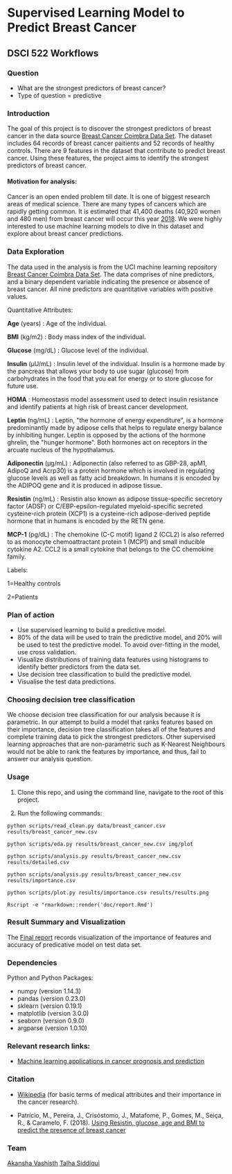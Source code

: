 # Supervised Learning Model to Predict Breast Cancer
## DSCI 522 Workflows


### Question

- What are the strongest predictors of breast cancer?
- Type of question = predictive 

### Introduction 

   The goal of this project is to discover the strongest predictors of breast cancer in the data source [Breast Cancer Coimbra Data Set](https://archive.ics.uci.edu/ml/datasets/Breast+Cancer+Coimbra). The dataset includes 64 records of breast cancer paitients and 52 records of healthy controls. There are 9 features in the dataset that contribute to predict breast cancer. Using these features, the project aims to identify the strongest predictors of breast cancer.

#### Motivation for analysis:
   Cancer is an open ended problem till date. It is one of biggest research areas of medical science. There are many types of  cancers which are rapidly getting common. It is estimated that 41,400 deaths (40,920 women and 480 men) from breast cancer will occur this year [2018](https://www.cancer.net/cancer-types/breast-cancer/statistics/2015). We were highly interested to use machine learning models to dive in this dataset and explore about breast cancer predictions.

### Data Exploration
  
The data used in the analysis is from the UCI machine learning repository [Breast Cancer Coimbra Data Set](https://archive.ics.uci.edu/ml/datasets/Breast+Cancer+Coimbra). The data comprises of nine predictors, and a binary dependent variable indicating the presence or absence of breast cancer. All nine predictors are quantitative variables with positive values.
  
Quantitative Attributes: 
  
**Age** (years) : Age of the individual.
  
**BMI** (kg/m2) : Body mass index of the individual.
  
**Glucose** (mg/dL) : Glucose level of the individual. 
  
**Insulin** (µU/mL) : Insulin level of the individual. Insulin is a hormone made by the pancreas that allows your body to use sugar (glucose) from carbohydrates in the food that you eat for energy or to store glucose for future use.
  
**HOMA** : Homeostasis model assessment used to detect insulin resistance and identify patients at high risk of breast cancer development.
  
**Leptin** (ng/mL) : Leptin, "the hormone of energy expenditure", is a hormone predominantly made by adipose cells that helps to regulate energy balance by inhibiting hunger. Leptin is opposed by the actions of the hormone ghrelin, the "hunger hormone". Both hormones act on receptors in the arcuate nucleus of the hypothalamus. 
  
**Adiponectin** (µg/mL) : Adiponectin (also referred to as GBP-28, apM1, AdipoQ and Acrp30) is a protein hormone which is involved in regulating glucose levels as well as fatty acid breakdown. In humans it is encoded by the ADIPOQ gene and it is produced in adipose tissue.
  
**Resistin** (ng/mL) : Resistin also known as adipose tissue-specific secretory factor (ADSF) or C/EBP-epsilon-regulated myeloid-specific secreted cysteine-rich protein (XCP1) is a cysteine-rich adipose-derived peptide hormone that in humans is encoded by the RETN gene.
  
**MCP-1** (pg/dL) : The chemokine (C-C motif) ligand 2 (CCL2) is also referred to as monocyte chemoattractant protein 1 (MCP1) and small inducible cytokine A2. CCL2 is a small cytokine that belongs to the CC chemokine family. 
  
  
Labels: 
  
1=Healthy controls 
  
2=Patients

### Plan of action

- Use supervised learning to build a predictive model.
- 80% of the data will be used to train the predictive model, and 20% will be used to test the predictive model. To avoid over-fitting in the model, use cross validation.
- Visualize distributions of training data features using histograms to identify better predictors from the data set.
- Use decision tree classification to build the predictive model.
- Visualise the test data predictions.

### Choosing decision tree classification

We choose decision tree classification for our analysis because it is parametric. In our attempt to build a model that ranks features based on their importance, decision tree classification takes all of the features and complete training data to pick the strongest predictors. Other supervised learning approaches that are non-parametric such as K-Nearest Neighbours would not be able to rank the features by importance, and thus, fail to answer our analysis question.

### Usage

1. Clone this repo, and using the command line, navigate to the root of this project.

2. Run the following commands:

``python scripts/read_clean.py data/breast_cancer.csv results/breast_cancer_new.csv``

``python scripts/eda.py results/breast_cancer_new.csv img/plot``

``python scripts/analysis.py results/breast_cancer_new.csv results/detailed.csv``

``python scripts/analysis.py results/breast_cancer_new.csv results/importance.csv``

``python scripts/plot.py results/importance.csv results/results.png``

``Rscript -e "rmarkdown::render('doc/report.Rmd')``

### Result Summary and Visualization

The [Final report](https://github.com/UBC-MDS/Breast-Cancer-Prediction/blob/master/doc/report.md) records visualization of the importance of features and accuracy of predicative model on test data set.

### Dependencies
Python and Python Packages:
- numpy (version 1.14.3)
- pandas (version 0.23.0)
- sklearn (version 0.19.1)
- matplotlib (version 3.0.0)
- seaborn (version 0.9.0)
- argparse (version 1.0.10)

### Relevant research links:
  - [Machine learning applications in cancer prognosis and prediction](https://www.sciencedirect.com/science/article/pii/S2001037014000464)

### Citation 

- [Wikipedia](https://en.wikipedia.org/wiki/Insulin) (for basic terms of medical attributes and their importance in the cancer research).

- Patrício, M., Pereira, J., Crisóstomo, J., Matafome, P., Gomes, M., Seiça, R., & Caramelo, F. (2018). [Using Resistin, glucose, age and BMI to predict the presence of breast cancer](https://bmccancer.biomedcentral.com/articles/10.1186/s12885-017-3877-1)

### Team

[Akansha Vashisth](https://github.com/akanshaVashisth)
[Talha Siddiqui](https://github.com/talhaadnan100)